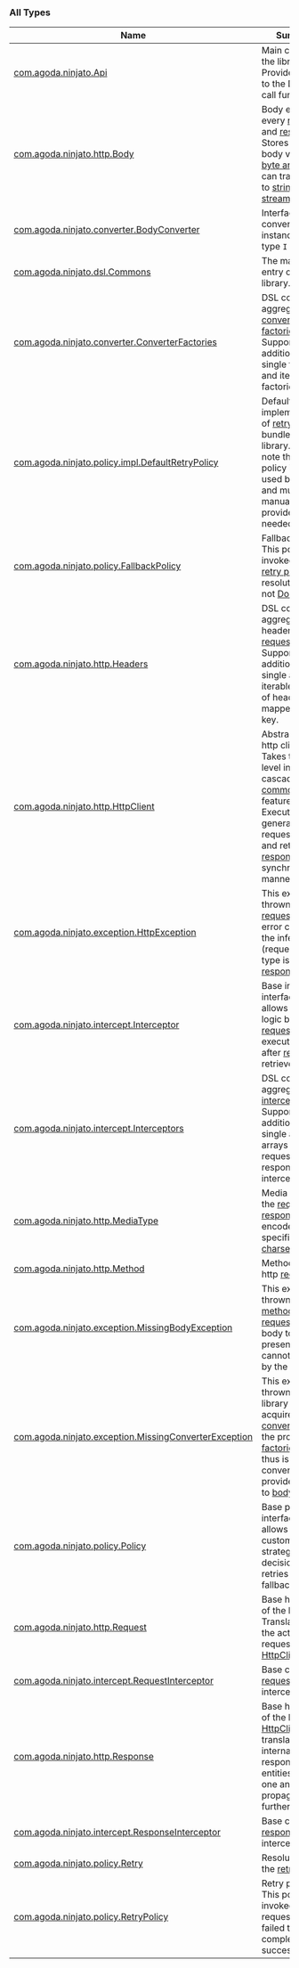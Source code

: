 

### All Types

| Name | Summary |
|---|---|
| [com.agoda.ninjato.Api](../com.agoda.ninjato/-api/index.md) | Main class of the library. Provides access to the DSL of call functions. |
| [com.agoda.ninjato.http.Body](../com.agoda.ninjato.http/-body/index.md) | Body entity of every [request](../com.agoda.ninjato.http/-request/index.md) and [response](../com.agoda.ninjato.http/-response/index.md). Stores the actual body value as [byte array](https://kotlinlang.org/api/latest/jvm/stdlib/kotlin/-byte-array/index.html) but can transform it to [string](https://kotlinlang.org/api/latest/jvm/stdlib/kotlin/-string/index.html) and [stream](http://docs.oracle.com/javase/6/docs/api/java/io/InputStream.html) |
| [com.agoda.ninjato.converter.BodyConverter](../com.agoda.ninjato.converter/-body-converter/index.md) | Interface for converting instances of type `I` to type `O`. |
| [com.agoda.ninjato.dsl.Commons](../com.agoda.ninjato.dsl/-commons/index.md) | The main DSL entry of the library. |
| [com.agoda.ninjato.converter.ConverterFactories](../com.agoda.ninjato.converter/-converter-factories/index.md) | DSL context for aggregating [converter factories](../com.agoda.ninjato.converter/-body-converter/-factory/index.md). Supports additions of single factory and iterables of factories. |
| [com.agoda.ninjato.policy.impl.DefaultRetryPolicy](../com.agoda.ninjato.policy.impl/-default-retry-policy/index.md) | Default implementation of [retry policy](../com.agoda.ninjato.policy/-retry-policy/index.md) bundled with the library. Keep note that this policy is `NOT` used by default and must be manually provided if needed. |
| [com.agoda.ninjato.policy.FallbackPolicy](../com.agoda.ninjato.policy/-fallback-policy/index.md) | Fallback policy. This policy gets invoked only if [retry policy](../com.agoda.ninjato.policy/-retry-policy/index.md)'s resolution was not [DoNotRetry](../com.agoda.ninjato.policy/-retry/-do-not-retry.md). |
| [com.agoda.ninjato.http.Headers](../com.agoda.ninjato.http/-headers/index.md) | DSL context for aggregating headers of [request](../com.agoda.ninjato.http/-request/index.md). Supports additions of single and iterable values of headers mapped to a key. |
| [com.agoda.ninjato.http.HttpClient](../com.agoda.ninjato.http/-http-client/index.md) | Abstraction of http client. Takes the top level in the cascade of [commons](../com.agoda.ninjato.dsl/-commons/index.md) DSL features. Executes generated requests[Request](../com.agoda.ninjato.http/-request/index.md) and returns [responses](../com.agoda.ninjato.http/-response/index.md) in synchronous manner. |
| [com.agoda.ninjato.exception.HttpException](../com.agoda.ninjato.exception/-http-exception/index.md) | This exception is thrown when [request](../com.agoda.ninjato.http/-request/index.md) returns error code and the inferred (request) return type is not [response](../com.agoda.ninjato.http/-response/index.md). |
| [com.agoda.ninjato.intercept.Interceptor](../com.agoda.ninjato.intercept/-interceptor/index.md) | Base interceptor interface that allows custom logic before [request](../com.agoda.ninjato.http/-request/index.md) is executed and after [response](../com.agoda.ninjato.http/-response/index.md) is retrieved. |
| [com.agoda.ninjato.intercept.Interceptors](../com.agoda.ninjato.intercept/-interceptors/index.md) | DSL context for aggregating [interceptors](../com.agoda.ninjato.intercept/-interceptor/index.md). Supports additions of single and arrays of request and response interceptors. |
| [com.agoda.ninjato.http.MediaType](../com.agoda.ninjato.http/-media-type/index.md) | Media type of the [request](../com.agoda.ninjato.http/-request/index.md) or [response](../com.agoda.ninjato.http/-response/index.md) body encoded in specified [charset](http://docs.oracle.com/javase/6/docs/api/java/nio/charset/Charset.html). |
| [com.agoda.ninjato.http.Method](../com.agoda.ninjato.http/-method/index.md) | Method of the http [request](../com.agoda.ninjato.http/-request/index.md). |
| [com.agoda.ninjato.exception.MissingBodyException](../com.agoda.ninjato.exception/-missing-body-exception/index.md) | This exception is thrown when [method](../com.agoda.ninjato.http/-method/index.md) of [request](../com.agoda.ninjato.http/-request/index.md) requires body to be present but cannot be found by the library. |
| [com.agoda.ninjato.exception.MissingConverterException](../com.agoda.ninjato.exception/-missing-converter-exception/index.md) | This exception is thrown when library cannot acquire [converter](../com.agoda.ninjato.converter/-body-converter/index.md) from the provided [factories](../com.agoda.ninjato.converter/-body-converter/-factory/index.md) and thus is unable to convert your provided value to [body](../com.agoda.ninjato.http/-body/index.md). |
| [com.agoda.ninjato.policy.Policy](../com.agoda.ninjato.policy/-policy/index.md) | Base policy interface that allows to apply custom strategies and decisions on retries and fallbacks. |
| [com.agoda.ninjato.http.Request](../com.agoda.ninjato.http/-request/index.md) | Base http entity of the library. Translates into the actual http request by [HttpClient](../com.agoda.ninjato.http/-http-client/index.md). |
| [com.agoda.ninjato.intercept.RequestInterceptor](../com.agoda.ninjato.intercept/-request-interceptor/index.md) | Base class for [request](../com.agoda.ninjato.http/-request/index.md) interceptors. |
| [com.agoda.ninjato.http.Response](../com.agoda.ninjato.http/-response/index.md) | Base http entity of the library. [HttpClient](../com.agoda.ninjato.http/-http-client/index.md) translates it's internal response entities into this one and propagates further. |
| [com.agoda.ninjato.intercept.ResponseInterceptor](../com.agoda.ninjato.intercept/-response-interceptor/index.md) | Base class for [response](../com.agoda.ninjato.http/-response/index.md) interceptors. |
| [com.agoda.ninjato.policy.Retry](../com.agoda.ninjato.policy/-retry/index.md) | Resolutions of the [retry policies](../com.agoda.ninjato.policy/-retry-policy/index.md) |
| [com.agoda.ninjato.policy.RetryPolicy](../com.agoda.ninjato.policy/-retry-policy/index.md) | Retry policy. This policy gets invoked when request has failed to complete successfully. |

